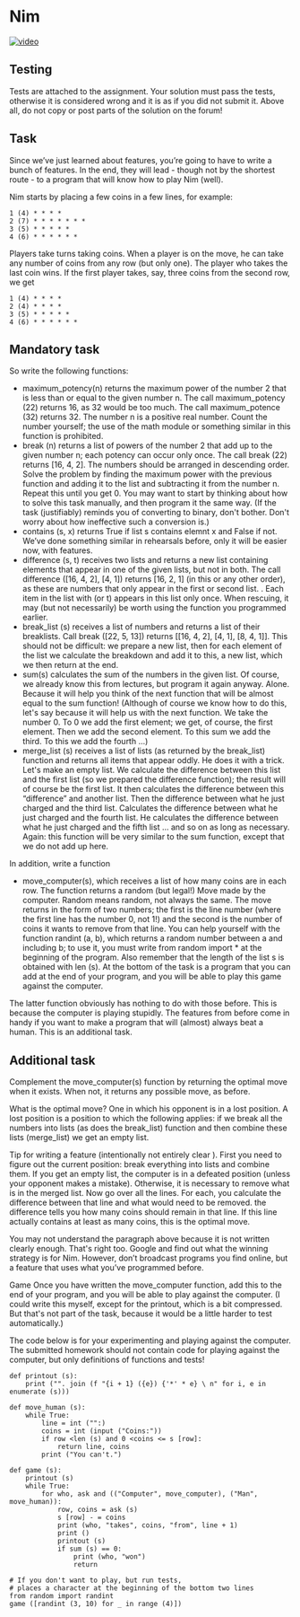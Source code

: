# Nim

[![video](http://img.youtube.com/vi/K6uO9RyvlKw/0.jpg)](https://youtu.be/K6uO9RyvlKw)

## Testing
Tests are attached to the assignment. Your solution must pass the tests, otherwise it is considered wrong and it is as if you did not submit it. Above all, do not copy or post parts of the solution on the forum!

## Task
Since we’ve just learned about features, you’re going to have to write a bunch of features. In the end, they will lead - though not by the shortest route - to a program that will know how to play Nim (well).

Nim starts by placing a few coins in a few lines, for example:
```
1 (4) * * * *
2 (7) * * * * * * *
3 (5) * * * * *
4 (6) * * * * * *
```
Players take turns taking coins. When a player is on the move, he can take any number of coins from any row (but only one). The player who takes the last coin wins. If the first player takes, say, three coins from the second row, we get
```
1 (4) * * * *
2 (4) * * * *
3 (5) * * * * *
4 (6) * * * * * *
```
## Mandatory task
So write the following functions:

- maximum_potency(n) returns the maximum power of the number 2 that is less than or equal to the given number n. The call maximum_potency (22) returns 16, as 32 would be too much. The call maximum_potence (32) returns 32. The number n is a positive real number. Count the number yourself; the use of the math module or something similar in this function is prohibited.
- break (n) returns a list of powers of the number 2 that add up to the given number n; each potency can occur only once. The call break (22) returns [16, 4, 2]. The numbers should be arranged in descending order. Solve the problem by finding the maximum power with the previous function and adding it to the list and subtracting it from the number n. Repeat this until you get 0. You may want to start by thinking about how to solve this task manually, and then program it the same way. (If the task (justifiably) reminds you of converting to binary, don't bother. Don't worry about how ineffective such a conversion is.)
- contains (s, x) returns True if list s contains elemnt x and False if not. We’ve done something similar in rehearsals before, only it will be easier now, with features.
- difference (s, t) receives two lists and returns a new list containing elements that appear in one of the given lists, but not in both. The call difference ([16, 4, 2], [4, 1]) returns [16, 2, 1] (in this or any other order), as these are numbers that only appear in the first or second list. . Each item in the list with (or t) appears in this list only once. When rescuing, it may (but not necessarily) be worth using the function you programmed earlier.
- break_list (s) receives a list of numbers and returns a list of their breaklists. Call break ([22, 5, 13]) returns [[16, 4, 2], [4, 1], [8, 4, 1]]. This should not be difficult: we prepare a new list, then for each element of the list we calculate the breakdown and add it to this, a new list, which we then return at the end.
- sum(s) calculates the sum of the numbers in the given list. Of course, we already know this from lectures, but program it again anyway. Alone. Because it will help you think of the next function that will be almost equal to the sum function! (Although of course we know how to do this, let's say because it will help us with the next function. We take the number 0. To 0 we add the first element; we get, of course, the first element. Then we add the second element. To this sum we add the third. To this we add the fourth ...)
- merge_list (s) receives a list of lists (as returned by the break_list) function and returns all items that appear oddly. He does it with a trick. Let's make an empty list. We calculate the difference between this list and the first list (so we prepared the difference function); the result will of course be the first list. It then calculates the difference between this “difference” and another list. Then the difference between what he just charged and the third list. Calculates the difference between what he just charged and the fourth list. He calculates the difference between what he just charged and the fifth list ... and so on as long as necessary. Again: this function will be very similar to the sum function, except that we do not add up here.

In addition, write a function

- move_computer(s), which receives a list of how many coins are in each row. The function returns a random (but legal!) Move made by the computer. Random means random, not always the same. The move returns in the form of two numbers; the first is the line number (where the first line has the number 0, not 1!) and the second is the number of coins it wants to remove from that line. You can help yourself with the function randint (a, b), which returns a random number between a and including b; to use it, you must write from random import * at the beginning of the program. Also remember that the length of the list s is obtained with len (s).
At the bottom of the task is a program that you can add at the end of your program, and you will be able to play this game against the computer.

The latter function obviously has nothing to do with those before. This is because the computer is playing stupidly. The features from before come in handy if you want to make a program that will (almost) always beat a human. This is an additional task.

## Additional task
Complement the move_computer(s) function by returning the optimal move when it exists. When not, it returns any possible move, as before.

What is the optimal move? One in which his opponent is in a lost position. A lost position is a position to which the following applies: if we break all the numbers into lists (as does the break_list) function and then combine these lists (merge_list) we get an empty list.

Tip for writing a feature (intentionally not entirely clear ). First you need to figure out the current position: break everything into lists and combine them. If you get an empty list, the computer is in a defeated position (unless your opponent makes a mistake). Otherwise, it is necessary to remove what is in the merged list. Now go over all the lines. For each, you calculate the difference between that line and what would need to be removed. the difference tells you how many coins should remain in that line. If this line actually contains at least as many coins, this is the optimal move.

You may not understand the paragraph above because it is not written clearly enough. That's right too. Google and find out what the winning strategy is for Nim. However, don’t broadcast programs you find online, but a feature that uses what you’ve programmed before.

Game
Once you have written the move_computer function, add this to the end of your program, and you will be able to play against the computer. (I could write this myself, except for the printout, which is a bit compressed. But that's not part of the task, because it would be a little harder to test automatically.)

The code below is for your experimenting and playing against the computer. The submitted homework should not contain code for playing against the computer, but only definitions of functions and tests!
```
def printout (s):
    print ("". join (f "{i + 1} ({e}) {'*' * e} \ n" for i, e in enumerate (s)))

def move_human (s):
    while True:
        line = int ("":)
        coins = int (input ("Coins:"))
        if row <len (s) and 0 <coins <= s [row]:
            return line, coins
        print ("You can't.")

def game (s):
    printout (s)
    while True:
        for who, ask and (("Computer", move_computer), ("Man", move_human)):
            row, coins = ask (s)
            s [row] - = coins
            print (who, "takes", coins, "from", line + 1)
            print ()
            printout (s)
            if sum (s) == 0:
                print (who, "won")
                return

# If you don't want to play, but run tests,
# places a character at the beginning of the bottom two lines
from random import randint
game ([randint (3, 10) for _ in range (4)])
```
